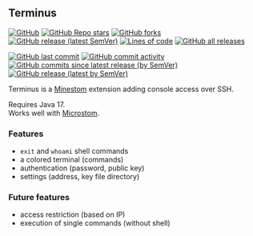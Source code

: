 ## Terminus
[![GitHub](https://img.shields.io/github/license/KlainStom/terminus?style=flat-square)](https://github.com/KlainStom/terminus/blob/master/LICENSE)
[![GitHub Repo stars](https://img.shields.io/github/stars/KlainStom/terminus?style=flat-square)](https://github.com/KlainStom/terminus/stargazers)
[![GitHub forks](https://img.shields.io/github/forks/KlainStom/terminus?style=flat-square)](https://github.com/KlainStom/terminus/network/members)
[![GitHub release (latest SemVer)](https://img.shields.io/github/v/release/KlainStom/terminus?style=flat-square)](https://github.com/KlainStom/terminus/releases/latest)
[![Lines of code](https://img.shields.io/tokei/lines/github/KlainStom/terminus?style=flat-square)](https://github.com/KlainStom/terminus)
[![GitHub all releases](https://img.shields.io/github/downloads/KlainStom/terminus/total?style=flat-square)](https://github.com/KlainStom/terminus/releases)

[![GitHub last commit](https://img.shields.io/github/last-commit/KlainStom/terminus?style=flat-square)](https://github.com/KlainStom/terminus/commits/master)
[![GitHub commit activity](https://img.shields.io/github/commit-activity/w/KlainStom/terminus?style=flat-square)](https://github.com/KlainStom/terminus/pulse)
[![GitHub commits since latest release (by SemVer)](https://img.shields.io/github/commits-since/KlainStom/terminus/latest?sort=semver&style=flat-square)](https://github.com/KlainStom/terminus/commits/master)
[![GitHub release (latest by SemVer)](https://img.shields.io/github/downloads/KlainStom/terminus/latest/total?style=flat-square)](https://github.com/KlainStom/terminus/releases/latest)

Terminus is a [Minestom](https://github.com/Minestom/Minestom) extension adding console access over SSH.

Requires Java 17.<br>
Works well with [Microstom](https://github.com/KlainStom/microstom).

### Features
- `exit` and `whoami` shell commands
- a colored terminal (commands)
- authentication (password, public key)
- settings (address, key file directory)

### Future features
- access restriction (based on IP)
- execution of single commands (without shell)
